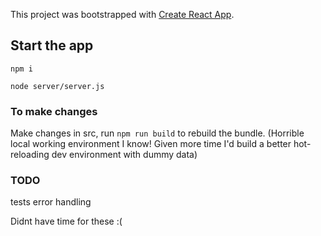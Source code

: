 This project was bootstrapped with [Create React App](https://github.com/facebook/create-react-app).

## Start the app

`npm i`

`node server/server.js`

### To make changes

Make changes in src, run `npm run build` to rebuild the bundle. (Horrible local working environment I know! Given more time I'd build a better hot-reloading dev environment with dummy data)

### TODO

tests
error handling

Didnt have time for these :(
